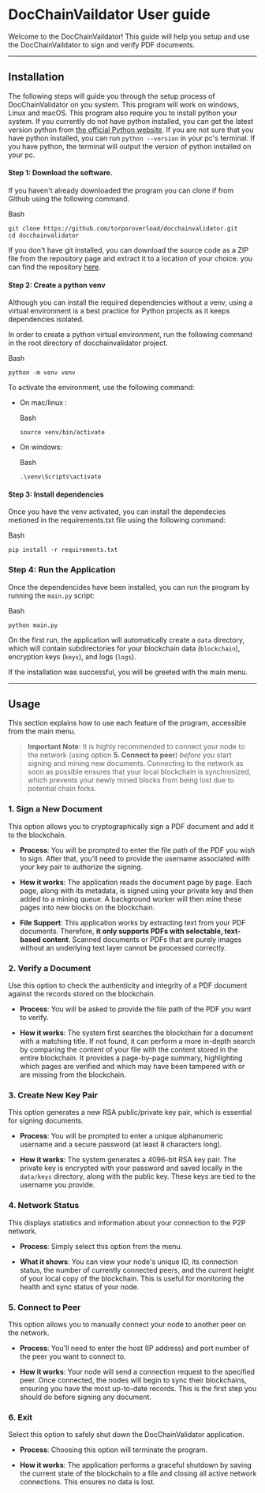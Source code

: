 
# DocChainVaildator User guide


Welcome to the DocChainVaildator! This guide will help you setup and use the DocChainVaildator to sign and verify PDF documents.

---

## Installation

The following steps will guide you through the setup process of DocChainValidator on you system. This program will work on windows, Linux and macOS. This program also require you to install python your system. If you currently do not have python installed, you can get the latest version python from [the official Python website](https://www.python.org/downloads/). If you are not sure that you have python installed, you can run `python --version` in your pc's terminal. If you have python, the terminal will output the version of python installed on your pc.

#### Step 1: Download the software.

If you haven't already downloaded the program you can clone if from Github using the following command.

Bash

```text
git clone https://github.com/torporoverload/docchainvalidator.git
cd docchainvalidator
```

If you don't have git installed, you can download the source code as a ZIP file from the repository page and extract it to a location of your choice. you can find the repository [here](https://github.com/TorporOverload/DocChainValidator).

#### Step 2: Create a python venv

Although you can install the required dependencies without a venv, using a virtual environment is a best practice for Python projects as it keeps dependencies isolated.

In order to create a python virtual environment, run the following command in the root directory of docchainvalidator project.

Bash

```text
python -m venv venv
```

To activate the environment, use the following command:

- On mac/linux :

    Bash

    ```text
    source venv/bin/activate
    ```

- On windows:

    Bash

    ```text
    .\venv\Scripts\activate
    ```

#### Step 3: Install dependencies

Once you have the venv activated, you can install the dependecies metioned in the requirements.txt file using the following command:

Bash

```text
pip install -r requirements.txt
```

### Step 4: Run the Application

Once the dependencides have been installed, you can run the program by running the `main.py` script:

Bash

```text
python main.py
```

On the first run, the application will automatically create a `data` directory, which will contain subdirectories for your blockchain data (`blockchain`), encryption keys (`keys`), and logs (`logs`).

If the installation was successful, you will be greeted with the main menu.

---

## Usage

This section explains how to use each feature of the program, accessible from the main menu.

> **Important Note**: It is highly recommended to connect your node to the network (using option **5. Connect to peer**) *before* you start signing and mining new documents. Connecting to the network as soon as possible ensures that your local blockchain is synchronized, which prevents your newly mined blocks from being lost due to potential chain forks.

### 1. Sign a New Document

This option allows you to cryptographically sign a PDF document and add it to the blockchain.

- **Process**: You will be prompted to enter the file path of the PDF you wish to sign. After that, you'll need to provide the username associated with your key pair to authorize the signing.

- **How it works**: The application reads the document page by page. Each page, along with its metadata, is signed using your private key and then added to a mining queue. A background worker will then mine these pages into new blocks on the blockchain.

- **File Support**: This application works by extracting text from your PDF documents. Therefore, **it only supports PDFs with selectable, text-based content**. Scanned documents or PDFs that are purely images without an underlying text layer cannot be processed correctly.

### 2. Verify a Document

Use this option to check the authenticity and integrity of a PDF document against the records stored on the blockchain.

- **Process**: You will be asked to provide the file path of the PDF you want to verify.

- **How it works**: The system first searches the blockchain for a document with a matching title. If not found, it can perform a more in-depth search by comparing the content of your file with the content stored in the entire blockchain. It provides a page-by-page summary, highlighting which pages are verified and which may have been tampered with or are missing from the blockchain.

### 3. Create New Key Pair

This option generates a new RSA public/private key pair, which is essential for signing documents.

- **Process**: You will be prompted to enter a unique alphanumeric username and a secure password (at least 8 characters long).

- **How it works**: The system generates a 4096-bit RSA key pair. The private key is encrypted with your password and saved locally in the `data/keys` directory, along with the public key. These keys are tied to the username you provide.

### 4. Network Status

This displays statistics and information about your connection to the P2P network.

- **Process**: Simply select this option from the menu.

- **What it shows**: You can view your node's unique ID, its connection status, the number of currently connected peers, and the current height of your local copy of the blockchain. This is useful for monitoring the health and sync status of your node.

### 5. Connect to Peer

This option allows you to manually connect your node to another peer on the network.

- **Process**: You'll need to enter the host (IP address) and port number of the peer you want to connect to.

- **How it works**: Your node will send a connection request to the specified peer. Once connected, the nodes will begin to sync their blockchains, ensuring you have the most up-to-date records. This is the first step you should do before signing any document.

### 6. Exit

Select this option to safely shut down the DocChainValidator application.

- **Process**: Choosing this option will terminate the program.

- **How it works**: The application performs a graceful shutdown by saving the current state of the blockchain to a file and closing all active network connections. This ensures no data is lost.

